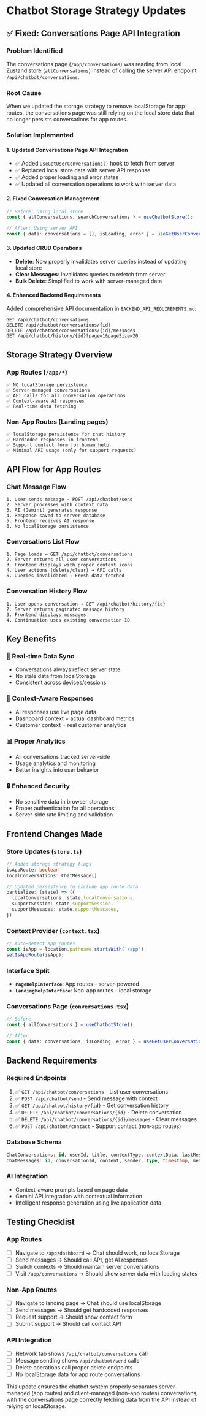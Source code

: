 # Chatbot Storage Strategy Updates

## ✅ **Fixed: Conversations Page API Integration**

### **Problem Identified**
The conversations page (`/app/conversations`) was reading from local Zustand store (`allConversations`) instead of calling the server API endpoint `/api/chatbot/conversations`.

### **Root Cause**
When we updated the storage strategy to remove localStorage for app routes, the conversations page was still relying on the local store data that no longer persists conversations for app routes.

### **Solution Implemented**

#### **1. Updated Conversations Page API Integration**
- ✅ Added `useGetUserConversations()` hook to fetch from server
- ✅ Replaced local store data with server API response
- ✅ Added proper loading and error states
- ✅ Updated all conversation operations to work with server data

#### **2. Fixed Conversation Management**
```typescript
// Before: Using local store
const { allConversations, searchConversations } = useChatbotStore();

// After: Using server API
const { data: conversations = [], isLoading, error } = useGetUserConversations();
```

#### **3. Updated CRUD Operations**
- **Delete**: Now properly invalidates server queries instead of updating local store
- **Clear Messages**: Invalidates queries to refetch from server
- **Bulk Delete**: Simplified to work with server-managed data

#### **4. Enhanced Backend Requirements**

Added comprehensive API documentation in `BACKEND_API_REQUIREMENTS.md`:

```http
GET /api/chatbot/conversations
DELETE /api/chatbot/conversations/{id}
DELETE /api/chatbot/conversations/{id}/messages
GET /api/chatbot/history/{id}?page=1&pageSize=20
```

## **Storage Strategy Overview**

### **App Routes (`/app/*`)**
```
✅ NO localStorage persistence
✅ Server-managed conversations
✅ API calls for all conversation operations
✅ Context-aware AI responses
✅ Real-time data fetching
```

### **Non-App Routes (Landing pages)**
```
✅ localStorage persistence for chat history
✅ Hardcoded responses in frontend
✅ Support contact form for human help
✅ Minimal API usage (only for support requests)
```

## **API Flow for App Routes**

### **Chat Message Flow**
```
1. User sends message → POST /api/chatbot/send
2. Server processes with context data
3. AI (Gemini) generates response
4. Response saved to server database
5. Frontend receives AI response
6. No localStorage persistence
```

### **Conversations List Flow**
```
1. Page loads → GET /api/chatbot/conversations
2. Server returns all user conversations
3. Frontend displays with proper context icons
4. User actions (delete/clear) → API calls
5. Queries invalidated → Fresh data fetched
```

### **Conversation History Flow**
```
1. User opens conversation → GET /api/chatbot/history/{id}
2. Server returns paginated message history
3. Frontend displays messages
4. Continuation uses existing conversation ID
```

## **Key Benefits**

### **🔄 Real-time Data Sync**
- Conversations always reflect server state
- No stale data from localStorage
- Consistent across devices/sessions

### **🎯 Context-Aware Responses**
- AI responses use live page data
- Dashboard context = actual dashboard metrics
- Customer context = real customer analytics

### **📊 Proper Analytics**
- All conversations tracked server-side
- Usage analytics and monitoring
- Better insights into user behavior

### **🔒 Enhanced Security**
- No sensitive data in browser storage
- Proper authentication for all operations
- Server-side rate limiting and validation

## **Frontend Changes Made**

### **Store Updates (`store.ts`)**
```typescript
// Added storage strategy flags
isAppRoute: boolean
localConversations: ChatMessage[]

// Updated persistence to exclude app route data
partialize: (state) => ({
  localConversations: state.localConversations,
  supportSession: state.supportSession,
  supportMessages: state.supportMessages,
})
```

### **Context Provider (`context.tsx`)**
```typescript
// Auto-detect app routes
const isApp = location.pathname.startsWith('/app');
setIsAppRoute(isApp);
```

### **Interface Split**
- **`PageHelpInterface`**: App routes - server-powered
- **`LandingHelpInterface`**: Non-app routes - local storage

### **Conversations Page (`conversations.tsx`)**
```typescript
// Before
const { allConversations } = useChatbotStore();

// After  
const { data: conversations, isLoading, error } = useGetUserConversations();
```

## **Backend Requirements**

### **Required Endpoints**
1. ✅ `GET /api/chatbot/conversations` - List user conversations
2. ✅ `POST /api/chatbot/send` - Send message with context
3. ✅ `GET /api/chatbot/history/{id}` - Get conversation history
4. ✅ `DELETE /api/chatbot/conversations/{id}` - Delete conversation
5. ✅ `DELETE /api/chatbot/conversations/{id}/messages` - Clear messages
6. ✅ `POST /api/chatbot/contact` - Support contact (non-app routes)

### **Database Schema**
```sql
ChatConversations: id, userId, title, contextType, contextData, lastMessage, messageCount, createdAt
ChatMessages: id, conversationId, content, sender, type, timestamp, metadata
```

### **AI Integration**
- Context-aware prompts based on page data
- Gemini API integration with contextual information
- Intelligent response generation using live application data

## **Testing Checklist**

### **App Routes**
- [ ] Navigate to `/app/dashboard` → Chat should work, no localStorage
- [ ] Send messages → Should call API, get AI responses
- [ ] Switch contexts → Should maintain server conversations
- [ ] Visit `/app/conversations` → Should show server data with loading states

### **Non-App Routes**  
- [ ] Navigate to landing page → Chat should use localStorage
- [ ] Send messages → Should get hardcoded responses
- [ ] Request support → Should show contact form
- [ ] Submit support → Should call contact API

### **API Integration**
- [ ] Network tab shows `/api/chatbot/conversations` call
- [ ] Message sending shows `/api/chatbot/send` calls
- [ ] Delete operations call proper delete endpoints
- [ ] No localStorage data for app route conversations

This update ensures the chatbot system properly separates server-managed (app routes) and client-managed (non-app routes) conversations, with the conversations page correctly fetching data from the API instead of relying on localStorage.